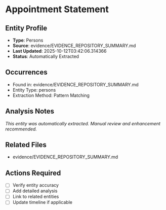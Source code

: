 # Appointment Statement

## Entity Profile
- **Type**: Persons
- **Source**: evidence/EVIDENCE_REPOSITORY_SUMMARY.md
- **Last Updated**: 2025-10-12T03:42:06.314366
- **Status**: Automatically Extracted

## Occurrences
- Found in: evidence/EVIDENCE_REPOSITORY_SUMMARY.md
- Entity Type: persons
- Extraction Method: Pattern Matching

## Analysis Notes
*This entity was automatically extracted. Manual review and enhancement recommended.*

## Related Files
- evidence/EVIDENCE_REPOSITORY_SUMMARY.md

## Actions Required
- [ ] Verify entity accuracy
- [ ] Add detailed analysis
- [ ] Link to related entities
- [ ] Update timeline if applicable
